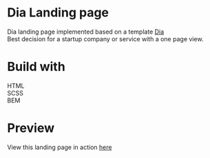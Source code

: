 # Dia Landing page
Dia landing page implemented based on a template [Dia](https://www.figma.com/file/7qwsWggv9BAxMi2VPhBuPr/Air-(formerly-Dia)?node-id=9138%3A35)  
Best decision for a startup company or service with a one page view.

# Build with
HTML  
SCSS  
BEM

# Preview
View this landing page in action [here](https://olhach.github.io/dia-landing-page/)
